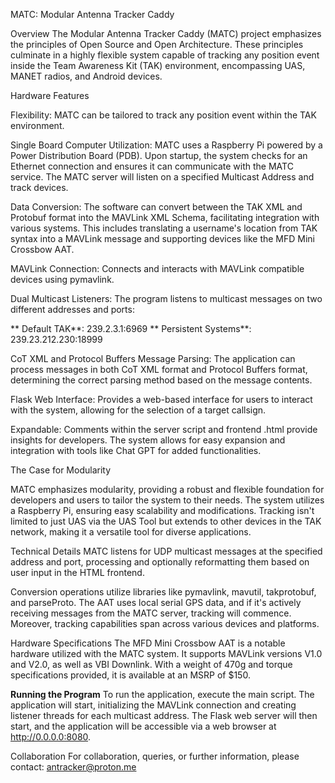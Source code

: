 MATC: Modular Antenna Tracker Caddy

Overview
The Modular Antenna Tracker Caddy (MATC) project emphasizes the principles of Open Source and Open Architecture. These principles culminate in a highly flexible system capable of tracking any position event inside the Team Awareness Kit (TAK) environment, encompassing UAS, MANET radios, and Android devices.

Hardware Features

Flexibility: MATC can be tailored to track any position event within the TAK environment.

Single Board Computer Utilization: MATC uses a Raspberry Pi powered by a Power Distribution Board (PDB). Upon startup, the system checks for an Ethernet connection and ensures it can communicate with the MATC service. The MATC server will listen on a specified Multicast Address and track devices.

Data Conversion: The software can convert between the TAK XML and Protobuf format into the MAVLink XML Schema, facilitating integration with various systems. This includes translating a username's location from TAK syntax into a MAVLink message and supporting devices like the MFD Mini Crossbow AAT.

MAVLink Connection: Connects and interacts with MAVLink compatible devices using pymavlink.  

  Dual Multicast Listeners: The program listens to multicast messages on two different addresses and ports:

 ** Default TAK**: 239.2.3.1:6969
 ** Persistent Systems**: 239.23.212.230:18999
 
  CoT XML and Protocol Buffers Message Parsing: The application can process messages in both CoT XML format and Protocol Buffers format, determining the correct parsing method based on   the message contents.

  Flask Web Interface: Provides a web-based interface for users to interact with the system, allowing for the selection of a target callsign.

Expandable: Comments within the server script and frontend .html provide insights for developers. The system allows for easy expansion and integration with tools like Chat GPT for added functionalities.

The Case for Modularity

MATC emphasizes modularity, providing a robust and flexible foundation for developers and users to tailor the system to their needs. The system utilizes a Raspberry Pi, ensuring easy scalability and modifications. Tracking isn't limited to just UAS via the UAS Tool but extends to other devices in the TAK network, making it a versatile tool for diverse applications.

Technical Details
MATC listens for UDP multicast messages at the specified address and port, processing and optionally reformatting them based on user input in the HTML frontend.

Conversion operations utilize libraries like pymavlink, mavutil, takprotobuf, and parseProto. The AAT uses local serial GPS data, and if it's actively receiving messages from the MATC server, tracking will commence. Moreover, tracking capabilities span across various devices and platforms.

Hardware Specifications
The MFD Mini Crossbow AAT is a notable hardware utilized with the MATC system. It supports MAVLink versions V1.0 and V2.0, as well as VBI Downlink. With a weight of 470g and torque specifications provided, it is available at an MSRP of $150.

**Running the Program**
To run the application, execute the main script. The application will start, initializing the MAVLink connection and creating listener threads for each multicast address. The Flask web server will then start, and the application will be accessible via a web browser at http://0.0.0.0:8080.

Collaboration
For collaboration, queries, or further information, please contact: antracker@proton.me
